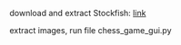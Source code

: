 download and extract Stockfish: [link](https://stockfishchess.org/download/)

extract images, run file chess_game_gui.py
